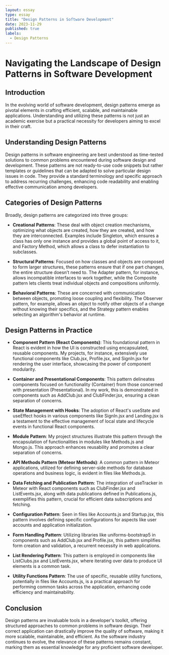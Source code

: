```yaml
---
layout: essay
type: essay
title: "Design Patterns in Software Development"
date: 2023-11-29
published: true
labels:
  - Design Patterns
---
```



# Navigating the Landscape of Design Patterns in Software Development

## Introduction

In the evolving world of software development, design patterns emerge as pivotal elements in crafting efficient, scalable, and maintainable applications. Understanding and utilizing these patterns is not just an academic exercise but a practical necessity for developers aiming to excel in their craft.

## Understanding Design Patterns

Design patterns in software engineering are best understood as time-tested solutions to common problems encountered during software design and development. These patterns are not ready-to-use code snippets but rather templates or guidelines that can be adapted to solve particular design issues in code. They provide a standard terminology and specific approach to address recurring challenges, enhancing code readability and enabling effective communication among developers.

## Categories of Design Patterns

Broadly, design patterns are categorized into three groups:

- **Creational Patterns**: These deal with object creation mechanisms, optimizing what objects are created, how they are created, and how they are interconnected. Examples include Singleton, which ensures a class has only one instance and provides a global point of access to it, and Factory Method, which allows a class to defer instantiation to subclasses.

- **Structural Patterns**: Focused on how classes and objects are composed to form larger structures, these patterns ensure that if one part changes, the entire structure doesn’t need to. The Adapter pattern, for instance, allows incompatible interfaces to work together, while the Composite pattern lets clients treat individual objects and compositions uniformly.

- **Behavioral Patterns**: These are concerned with communication between objects, promoting loose coupling and flexibility. The Observer pattern, for example, allows an object to notify other objects of a change without knowing their specifics, and the Strategy pattern enables selecting an algorithm's behavior at runtime.

## Design Patterns in Practice

- **Component Pattern (React Components)**: This foundational pattern in React is evident in how the UI is constructed using encapsulated, reusable components. My projects, for instance, extensively use functional components like Club.jsx, Profile.jsx, and SignIn.jsx for rendering the user interface, showcasing the power of component modularity.

- **Container and Presentational Components**: This pattern delineates components focused on functionality (Container) from those concerned with presentation (Presentational). In my work, this is demonstrated in components such as AddClub.jsx and ClubFinder.jsx, ensuring a clean separation of concerns.

- **State Management with Hooks**: The adoption of React's useState and useEffect hooks in various components like SignIn.jsx and Landing.jsx is a testament to the effective management of local state and lifecycle events in functional React components.

- **Module Pattern**: My project structures illustrate this pattern through the encapsulation of functionalities in modules like Methods.js and Mongo.js. This approach enhances reusability and promotes a clear separation of concerns.

- **API Methods Pattern (Meteor Methods)**: A common pattern in Meteor applications, utilized for defining server-side methods for database operations and business logic, is evident in files like Methods.js.

- **Data Fetching and Publication Pattern**: The integration of useTracker in Meteor with React components such as ClubFinder.jsx and ListEvents.jsx, along with data publications defined in Publications.js, exemplifies this pattern, crucial for efficient data subscriptions and fetching.

- **Configuration Pattern**: Seen in files like Accounts.js and Startup.jsx, this pattern involves defining specific configurations for aspects like user accounts and application initialization.

- **Form Handling Pattern**: Utilizing libraries like uniforms-bootstrap5 in components such as AddClub.jsx and Profile.jsx, this pattern simplifies form creation and validation, a recurrent necessity in web applications.

- **List Rendering Pattern**: This pattern is employed in components like ListClubs.jsx and ListEvents.jsx, where iterating over data to produce UI elements is a common task.

- **Utility Functions Pattern**: The use of specific, reusable utility functions, potentially in files like Accounts.js, is a practical approach for performing common tasks across the application, enhancing code efficiency and maintainability.

## Conclusion

Design patterns are invaluable tools in a developer's toolkit, offering structured approaches to common problems in software design. Their correct application can drastically improve the quality of software, making it more scalable, maintainable, and efficient. As the software industry continues to evolve, the relevance of these patterns remains constant, marking them as essential knowledge for any proficient software developer.
